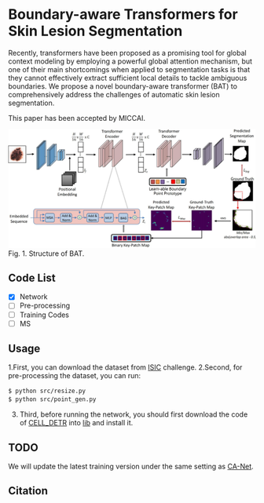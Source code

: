 # Boundary-aware Transformers for Skin Lesion Segmentation

Recently, transformers have been proposed as a promising tool for global context modeling by employing a powerful global attention mechanism, but one of
their main shortcomings when applied to segmentation tasks is that they cannot effectively extract sufficient local details to tackle ambiguous boundaries. We propose a novel boundary-aware transformer (BAT) to comprehensively address the challenges of automatic skin lesion segmentation.

This paper has been accepted by MICCAI.

![bat](./framework.jpg)
Fig. 1. Structure of BAT.

## Code List

- [x] Network
- [ ] Pre-processing
- [ ] Training Codes
- [ ] MS

## Usage

1.First, you can download the dataset from [ISIC](https://www.isic-archive.com/) challenge.
2.Second, for pre-processing the dataset, you can run:

```bash
$ python src/resize.py
$ python src/point_gen.py
```

3. Third, before running the network, you should first download the code of [CELL_DETR](https://github.com/ChristophReich1996/Cell-DETR) into [lib](https://github.com/jcwang123/BA-Transformer/lib) and install it.

## TODO

We will update the latest training version under the same setting as [CA-Net](https://github.com/HiLab-git/CA-Net).

## Citation
